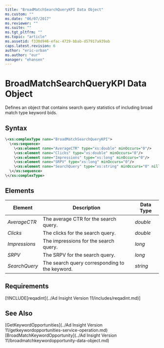```yaml
---
title: "BroadMatchSearchQueryKPI Data Object"
ms.custom: ""
ms.date: "06/07/2017"
ms.reviewer: ""
ms.suite: ""
ms.tgt_pltfrm: ""
ms.topic: "article"
ms.assetid: f330d946-efac-4729-bbab-d57917a939ab
caps.latest.revision: 6
author: "eric-urban"
ms.author: "eur"
manager: "ehansen"
---
```

# BroadMatchSearchQueryKPI Data Object
Defines an object that contains search query statistics of including broad match type keyword bids.

## Syntax

```xml
\<xs:complexType name="BroadMatchSearchQueryKPI">
  \<xs:sequence>
    \<xs:element name="AverageCTR" type="xs:double" minOccurs="0"/>
    \<xs:element name="Clicks" type="xs:double" minOccurs="0"/>
    \<xs:element name="Impressions" type="xs:long" minOccurs="0"/>
    \<xs:element name="SRPV" type="xs:long" minOccurs="0"/>
    \<xs:element name="SearchQuery" type="xs:string" minOccurs="0" nillable="true"/>
  \</xs:sequence>
\</xs:complexType>
```

## <a name="Elements"></a>Elements

|Element|Description|Data Type|
|-----------|---------------|-------------|
|*AverageCTR*|The average CTR for the search query.|*double*|
|*Clicks*|The clicks for the search query.|*double*|
|*Impressions*|The impressions for the search query.|*long*|
|*SRPV*|The SRPV for the search query.|*long*|
|*SearchQuery*|The search query corresponding to the keyword.|*string*|

## Requirements
[!INCLUDE[reqadint](../Ad Insight Version 11/includes/reqadint.md)]
## See Also
[GetKeywordOpportunities](../Ad Insight Version 11/getkeywordopportunities-service-operation.md)  
[BroadMatchKeywordOpportunity](../Ad Insight Version 11/broadmatchkeywordopportunity-data-object.md)  

